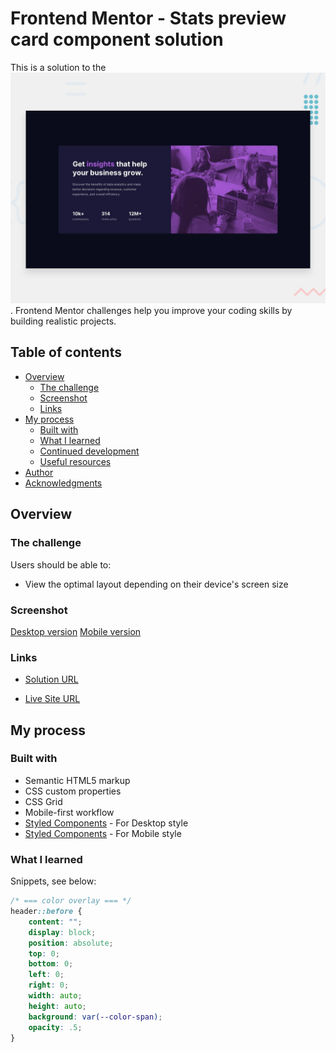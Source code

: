 # Frontend Mentor - Stats preview card component solution

This is a solution to the ![Stats preview card component challenge on Frontend Mentor](./design/desktop-preview.jpg). Frontend Mentor challenges help you improve your coding skills by building realistic projects. 

## Table of contents

- [Overview](#overview)
  - [The challenge](#the-challenge)
  - [Screenshot](#screenshot)
  - [Links](#links)
- [My process](#my-process)
  - [Built with](#built-with)
  - [What I learned](#what-i-learned)
  - [Continued development](#continued-development)
  - [Useful resources](#useful-resources)
- [Author](#author)
- [Acknowledgments](#acknowledgments)

## Overview

### The challenge

Users should be able to:

- View the optimal layout depending on their device's screen size

### Screenshot

[Desktop version](./design/desktop-design.jpg)
[Mobile version](./design/mobile-design.jpg)

### Links

- [Solution URL](https://github.com/TMraz/Stats_preview_card_component.github.io)

- [Live Site URL](https://tmraz.github.io/Stats_preview_card_component.github.io/)

## My process

### Built with

- Semantic HTML5 markup
- CSS custom properties
- CSS Grid
- Mobile-first workflow
- [Styled Components](./css/main.css) - For Desktop style
- [Styled Components](./css/mobile.css) - For Mobile style

### What I learned

Snippets, see below:

```css
/* === color overlay === */
header::before {
    content: "";
    display: block;
    position: absolute;
    top: 0;
    bottom: 0;
    left: 0;
    right: 0;
    width: auto;
    height: auto;
    background: var(--color-span);
    opacity: .5;
}
```
